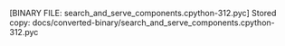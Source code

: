 [BINARY FILE: search_and_serve_components.cpython-312.pyc]
Stored copy: docs/converted-binary/search_and_serve_components.cpython-312.pyc

